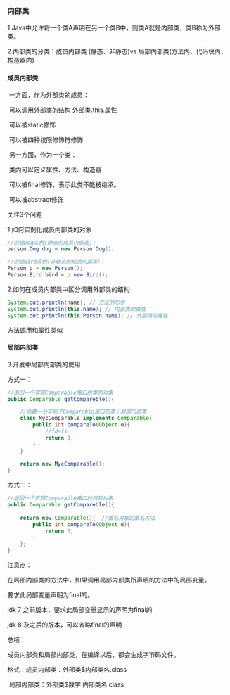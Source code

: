 ### 内部类

1.Java中允许将一个类A声明在另一个类B中，则类A就是内部类，类B称为外部类。



2.内部类的分类：成员内部类 (静态、非静态)vs 局部内部类(方法内、代码块内、构造器内)



#### 成员内部类

​	一方面，作为外部类的成员：

​		可以调用外部类的结构	外部类.this.属性

​		可以被static修饰

​		可以被四种权限修饰符修饰

​	另一方面，作为一个类：

​		类内可以定义属性、方法、构造器

​		可以被final修饰，表示此类不能被继承。

​		可以被abstract修饰



关注3个问题

1.如何实例化成员内部类的对象

```java
//创建Dog实例(静态的成员内部类）：
person.Dog dog = new Person.Dog();
```



```java
//创建Bird实例(非静态的成员内部类）：
Person p = new Person();
Person.Bird bird = p.new Bird();
```



2.如何在成员内部类中区分调用外部类的结构

```java
System.out.println(name); // 方法的形参
System.out.println(this.name); // 内部类的属性
System.out.println(this.Person.name); // 外部类的属性
```

方法调用和属性类似



#### 局部内部类

3.开发中局部内部类的使用

方式一：

```java
//返回一个实现Comparable接口的类的对象
public Comparable getCompareble(){

    //创建一个实现了Comparable接口的类：局部内部类
    class MycComparable implements Comparable{
        public int compareTo(Object o){
            //fdsfs
            return 0;
        }
    }
    
    return new MycComparable();
}
```



方式二：

```java
//返回一个实现Comparable接口的类的对象
public Comparable getCompareble(){
    
    return new Comparable(){  //匿名对象的匿名方法
        public int compareTo(Object o){
            return 0;
        }
    };
}
```



注意点：

在局部内部类的方法中，如果调用局部内部类所声明的方法中的局部变量。

要求此局部变量声明为final的。

jdk 7 之前版本，要求此局部变量显示的声明为final的

jdk 8 及之后的版本，可以省略final的声明





总结：

成员内部类和局部内部类，在编译以后，都会生成字节码文件。

格式：成员内部类：外部类$内部类名.class

​			局部内部类：外部类$数字 内部类名.class